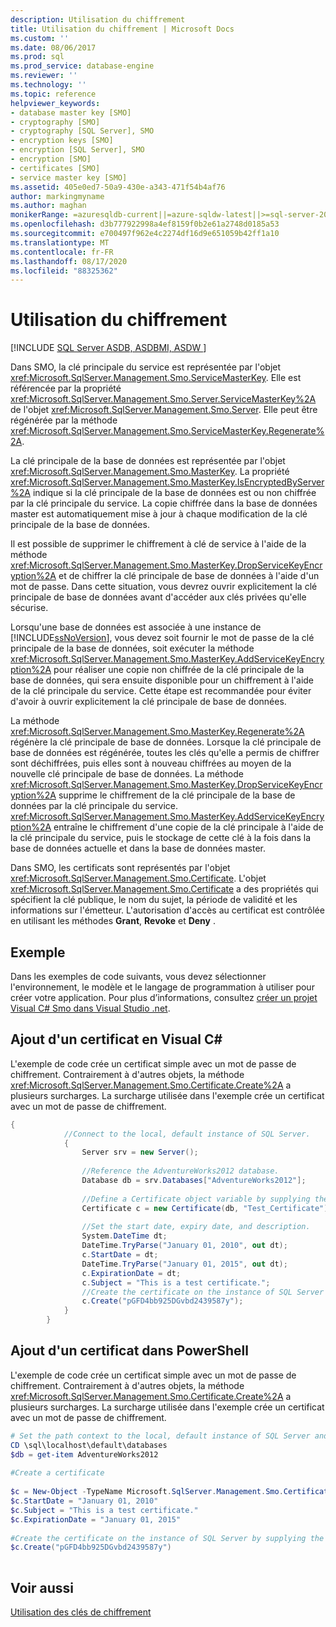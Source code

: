 ```yaml
---
description: Utilisation du chiffrement
title: Utilisation du chiffrement | Microsoft Docs
ms.custom: ''
ms.date: 08/06/2017
ms.prod: sql
ms.prod_service: database-engine
ms.reviewer: ''
ms.technology: ''
ms.topic: reference
helpviewer_keywords:
- database master key [SMO]
- cryptography [SMO]
- cryptography [SQL Server], SMO
- encryption keys [SMO]
- encryption [SQL Server], SMO
- encryption [SMO]
- certificates [SMO]
- service master key [SMO]
ms.assetid: 405e0ed7-50a9-430e-a343-471f54b4af76
author: markingmyname
ms.author: maghan
monikerRange: =azuresqldb-current||=azure-sqldw-latest||>=sql-server-2016||=sqlallproducts-allversions||>=sql-server-linux-2017||=azuresqldb-mi-current
ms.openlocfilehash: d3b777922998a4ef8159f0b2e61a2748d0185a53
ms.sourcegitcommit: e700497f962e4c2274df16d9e651059b42ff1a10
ms.translationtype: MT
ms.contentlocale: fr-FR
ms.lasthandoff: 08/17/2020
ms.locfileid: "88325362"
---
```

# <a name="using-encryption"></a>Utilisation du chiffrement
[!INCLUDE [SQL Server ASDB, ASDBMI, ASDW ](../../../includes/applies-to-version/sql-asdb-asdbmi-asa.md)]

  Dans SMO, la clé principale du service est représentée par l'objet <xref:Microsoft.SqlServer.Management.Smo.ServiceMasterKey>. Elle est référencée par la propriété <xref:Microsoft.SqlServer.Management.Smo.Server.ServiceMasterKey%2A> de l'objet <xref:Microsoft.SqlServer.Management.Smo.Server>. Elle peut être régénérée par la méthode <xref:Microsoft.SqlServer.Management.Smo.ServiceMasterKey.Regenerate%2A>.  
  
 La clé principale de la base de données est représentée par l'objet <xref:Microsoft.SqlServer.Management.Smo.MasterKey>. La propriété <xref:Microsoft.SqlServer.Management.Smo.MasterKey.IsEncryptedByServer%2A> indique si la clé principale de la base de données est ou non chiffrée par la clé principale du service. La copie chiffrée dans la base de données master est automatiquement mise à jour à chaque modification de la clé principale de la base de données.  
  
 Il est possible de supprimer le chiffrement à clé de service à l'aide de la méthode <xref:Microsoft.SqlServer.Management.Smo.MasterKey.DropServiceKeyEncryption%2A> et de chiffrer la clé principale de base de données à l'aide d'un mot de passe. Dans cette situation, vous devrez ouvrir explicitement la clé principale de base de données avant d'accéder aux clés privées qu'elle sécurise.  
  
 Lorsqu'une base de données est associée à une instance de [!INCLUDE[ssNoVersion](../../../includes/ssnoversion-md.md)], vous devez soit fournir le mot de passe de la clé principale de la base de données, soit exécuter la méthode <xref:Microsoft.SqlServer.Management.Smo.MasterKey.AddServiceKeyEncryption%2A> pour réaliser une copie non chiffrée de la clé principale de la base de données, qui sera ensuite disponible pour un chiffrement à l'aide de la clé principale du service. Cette étape est recommandée pour éviter d'avoir à ouvrir explicitement la clé principale de base de données.  
  
 La méthode <xref:Microsoft.SqlServer.Management.Smo.MasterKey.Regenerate%2A> régénère la clé principale de base de données. Lorsque la clé principale de base de données est régénérée, toutes les clés qu'elle a permis de chiffrer sont déchiffrées, puis elles sont à nouveau chiffrées au moyen de la nouvelle clé principale de base de données. La méthode <xref:Microsoft.SqlServer.Management.Smo.MasterKey.DropServiceKeyEncryption%2A> supprime le chiffrement de la clé principale de la base de données par la clé principale du service. <xref:Microsoft.SqlServer.Management.Smo.MasterKey.AddServiceKeyEncryption%2A> entraîne le chiffrement d'une copie de la clé principale à l'aide de la clé principale du service, puis le stockage de cette clé à la fois dans la base de données actuelle et dans la base de données master.  
  
 Dans SMO, les certificats sont représentés par l'objet <xref:Microsoft.SqlServer.Management.Smo.Certificate>. L'objet <xref:Microsoft.SqlServer.Management.Smo.Certificate> a des propriétés qui spécifient la clé publique, le nom du sujet, la période de validité et les informations sur l'émetteur. L'autorisation d'accès au certificat est contrôlée en utilisant les méthodes **Grant**, **Revoke** et **Deny** .  
  
## <a name="example"></a>Exemple  
 Dans les exemples de code suivants, vous devez sélectionner l'environnement, le modèle et le langage de programmation à utiliser pour créer votre application. Pour plus d’informations, consultez [créer un projet Visual C&#35; Smo dans Visual Studio .net](../../../relational-databases/server-management-objects-smo/how-to-create-a-visual-csharp-smo-project-in-visual-studio-net.md).  
  
## <a name="adding-a-certificate-in-visual-c"></a>Ajout d'un certificat en Visual C#  
 L'exemple de code crée un certificat simple avec un mot de passe de chiffrement. Contrairement à d'autres objets, la méthode <xref:Microsoft.SqlServer.Management.Smo.Certificate.Create%2A> a plusieurs surcharges. La surcharge utilisée dans l'exemple crée un certificat avec un mot de passe de chiffrement.  
  
```csharp  
{  
            //Connect to the local, default instance of SQL Server.   
            {  
                Server srv = new Server();  
  
                //Reference the AdventureWorks2012 database.   
                Database db = srv.Databases["AdventureWorks2012"];  
  
                //Define a Certificate object variable by supplying the parent database and name in the constructor.   
                Certificate c = new Certificate(db, "Test_Certificate");  
  
                //Set the start date, expiry date, and description.   
                System.DateTime dt;  
                DateTime.TryParse("January 01, 2010", out dt);  
                c.StartDate = dt;  
                DateTime.TryParse("January 01, 2015", out dt);  
                c.ExpirationDate = dt;  
                c.Subject = "This is a test certificate.";  
                //Create the certificate on the instance of SQL Server by supplying the certificate password argument.   
                c.Create("pGFD4bb925DGvbd2439587y");  
            }  
        }   
```  
  
## <a name="adding-a-certificate-in-powershell"></a>Ajout d'un certificat dans PowerShell  
 L'exemple de code crée un certificat simple avec un mot de passe de chiffrement. Contrairement à d'autres objets, la méthode <xref:Microsoft.SqlServer.Management.Smo.Certificate.Create%2A> a plusieurs surcharges. La surcharge utilisée dans l'exemple crée un certificat avec un mot de passe de chiffrement.  
  
```powershell  
# Set the path context to the local, default instance of SQL Server and get a reference to AdventureWorks2012  
CD \sql\localhost\default\databases  
$db = get-item AdventureWorks2012  
  
#Create a certificate  
  
$c = New-Object -TypeName Microsoft.SqlServer.Management.Smo.Certificate -argumentlist $db, "Test_Certificate"  
$c.StartDate = "January 01, 2010"  
$c.Subject = "This is a test certificate."  
$c.ExpirationDate = "January 01, 2015"  
  
#Create the certificate on the instance of SQL Server by supplying the certificate password argument.  
$c.Create("pGFD4bb925DGvbd2439587y")  
  
```  
  
## <a name="see-also"></a>Voir aussi  
 [Utilisation des clés de chiffrement](../../../relational-databases/server-management-objects-smo/tasks/using-encryption.md)  
  
  
